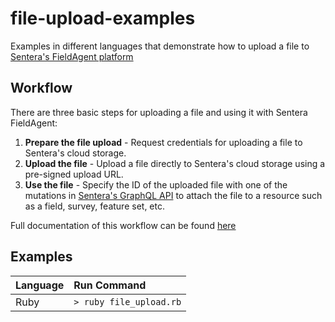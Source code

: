 # file-upload-examples
Examples in different languages that demonstrate how to upload a file to [Sentera's FieldAgent platform](https://sentera.com/fieldagent-platform/)

## Workflow
There are three basic steps for uploading a file and using it with Sentera FieldAgent:

1. **Prepare the file upload** - Request credentials for uploading a file to Sentera's cloud storage.
2. **Upload the file** - Upload a file directly to Sentera's cloud storage using a pre-signed upload URL.
3. **Use the file** - Specify the ID of the uploaded file with one of the mutations in [Sentera's GraphQL API](https://api.sentera.com/api/docs/mutation.doc.html) to attach the file to a resource such as a field, survey, feature set, etc.

Full documentation of this workflow can be found [here](https://api.sentera.com/api/getting_started/uploading_files.html)

## Examples
| Language | Run Command             |
| :------- | :-----------------------|
| Ruby     | `> ruby file_upload.rb` |
